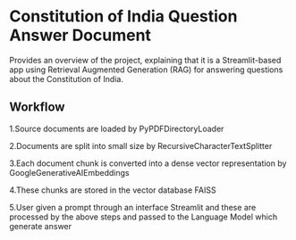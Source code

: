 # Constitution of India Question Answer Document
   Provides an overview of the project, explaining that it is a Streamlit-based app using Retrieval Augmented Generation (RAG) for answering questions about the Constitution of India.
## Workflow 
   1.Source documents are loaded by PyPDFDirectoryLoader

   2.Documents are split into small size by RecursiveCharacterTextSplitter

   3.Each document chunk is converted into a dense vector representation by GoogleGenerativeAIEmbeddings
   
   4.These chunks are stored in the vector database FAISS

   5.User given a prompt through an interface Streamlit and these are processed by the above steps and passed to the Language Model which generate answer
   
   
